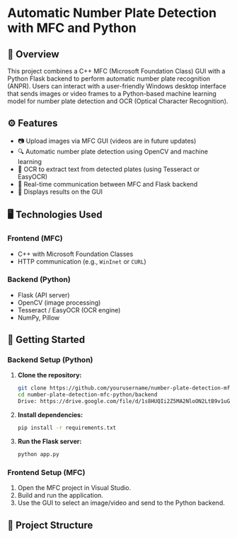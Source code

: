# Automatic Number Plate Detection with MFC and Python

## 📌 Overview

This project combines a C++ MFC (Microsoft Foundation Class) GUI with a Python Flask backend to perform automatic number plate recognition (ANPR). Users can interact with a user-friendly Windows desktop interface that sends images or video frames to a Python-based machine learning model for number plate detection and OCR (Optical Character Recognition).

## ⚙️ Features

- 📷 Upload images via MFC GUI (videos are in future updates)
- 🔍 Automatic number plate detection using OpenCV and machine learning
- 🧠 OCR to extract text from detected plates (using Tesseract or EasyOCR)
- 🔁 Real-time communication between MFC and Flask backend
- 💬 Displays results on the GUI

## 🖥️ Technologies Used

### Frontend (MFC)
- C++ with Microsoft Foundation Classes
- HTTP communication (e.g., `WinInet` or `CURL`)

### Backend (Python)
- Flask (API server)
- OpenCV (image processing)
- Tesseract / EasyOCR (OCR engine)
- NumPy, Pillow

## 🚀 Getting Started

### Backend Setup (Python)

1. **Clone the repository:**
    ```bash
    git clone https://github.com/yourusername/number-plate-detection-mfc-python.git
    cd number-plate-detection-mfc-python/backend
    Drive: https://drive.google.com/file/d/1s8HUQIi2Z5MA2NloON2LtB9v1uGhaPZt/view?usp=sharing
    ```

2. **Install dependencies:**
    ```bash
    pip install -r requirements.txt
    ```

3. **Run the Flask server:**
    ```bash
    python app.py
    ```

### Frontend Setup (MFC)

1. Open the MFC project in Visual Studio.
2. Build and run the application.
3. Use the GUI to select an image/video and send to the Python backend.

## 📂 Project Structure



